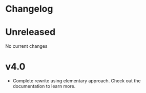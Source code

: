 # Changelog

<!-- Please add changes under the Unreleased section that reads 'No current changes' otherwise -->

# Unreleased

No current changes


# v4.0

- Complete rewrite using elementary approach. Check out the documentation to learn more.
